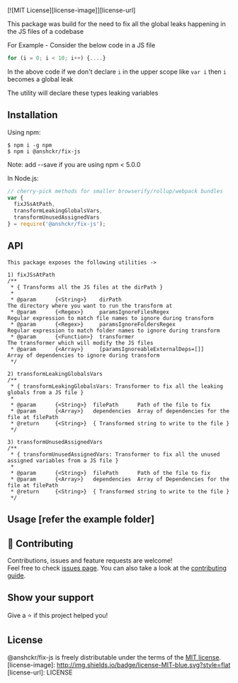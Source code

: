 [![MIT License][license-image]][license-url]

This package was build for the need to fix all the global leaks happening in the JS files of a codebase

For Example - Consider the below code in a JS file

```js
for (i = 0; i < 10; i++) {....}
```

In the above code if we don't declare `i` in the upper scope like `var i` then `i` becomes a global leak

The utility will declare these types leaking variables

## Installation

Using npm:
```shell
$ npm i -g npm
$ npm i @anshckr/fix-js
```
Note: add --save if you are using npm < 5.0.0

In Node.js:
```js
// cherry-pick methods for smaller browserify/rollup/webpack bundles
var {
  fixJSsAtPath,
  transformLeakingGlobalsVars,
  transformUnusedAssignedVars
} = require('@anshckr/fix-js');

```

## API

```
This package exposes the following utilities ->

1) fixJSsAtPath
/**
 * { Transforms all the JS files at the dirPath }
 *
 * @param      {<String>}    dirPath                                The directory where you want to run the transform at
 * @param      {<Regex>}     paramsIgnoreFilesRegex                 Regular expression to match file names to ignore during transform
 * @param      {<Regex>}     paramsIgnoreFoldersRegex               Regular expression to match folder names to ignore during transform
 * @param      {<Function>}  transformer                            The transformer which will modify the JS files
 * @param      {<Array>}     [paramsIgnoreableExternalDeps=[]]      Array of dependencies to ignore during transform
 */

2) transformLeakingGlobalsVars
/**
 * { transformLeakingGlobalsVars: Transformer to fix all the leaking globals from a JS file }
 *
 * @param      {<String>}  filePath      Path of the file to fix
 * @param      {<Array>}   dependencies  Array of dependencies for the file at filePath
 * @return     {<String>}  { Transformed string to write to the file }
 */

3) transformUnusedAssignedVars
/**
 * { transformUnusedAssignedVars: Transformer to fix all the unused assigned variables from a JS file }
 *
 * @param      {<String>}  filePath      Path of the file to fix
 * @param      {<Array>}   dependencies  Array of Dependencies for the file at filePath
 * @return     {<String>}  { Transformed string to write to the file }
 */
```

## Usage [refer the example folder]

## 🤝 Contributing

Contributions, issues and feature requests are welcome!<br />Feel free to check [issues page](https://github.com/anshckr/fix-js/issues). You can also take a look at the [contributing guide](https://github.com/anshckr/fix-js/blob/master/CONTRIBUTING.md).

## Show your support

Give a ⭐️ if this project helped you!

## License

@anshckr/fix-js is freely distributable under the terms of the [MIT license](https://github.com/anshckr/fix-js/blob/master/LICENSE).
[license-image]: http://img.shields.io/badge/license-MIT-blue.svg?style=flat
[license-url]: LICENSE
